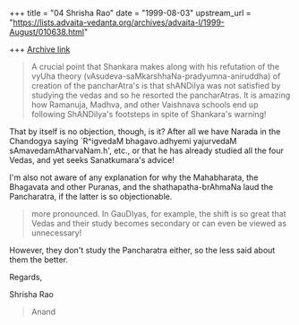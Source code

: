 +++
title = "04 Shrisha Rao"
date = "1999-08-03"
upstream_url = "https://lists.advaita-vedanta.org/archives/advaita-l/1999-August/010638.html"

+++
[Archive link](https://lists.advaita-vedanta.org/archives/advaita-l/1999-August/010638.html)

> A crucial point that Shankara makes along with his refutation of the
>  vyUha theory (vAsudeva-saMkarshhaNa-pradyumna-aniruddha) of creation
>  of the pancharAtra's is that shANDilya was not satisfied by studying
>  the vedas and so he resorted the pancharAtras. It is amazing how
>  Ramanuja, Madhva, and other Vaishnava schools end up following
>  ShANDilya's footsteps in spite of Shankara's warning!

That by itself is no objection, though, is it?  After all we have
Narada in the Chandogya saying `R^igvedaM bhagavo.adhyemi yajurvedaM
sAmavedamAtharvaNam.h', etc., or that he has already studied all the
four Vedas, and yet seeks Sanatkumara's advice!

I'm also not aware of any explanation for why the Mahabharata, the
Bhagavata and other Puranas, and the shathapatha-brAhmaNa laud the
Pancharatra, if the latter is so objectionable.

>  more pronounced. In GauDIyas, for example, the shift is so great that
>  Vedas and their study becomes secondary or can even be viewed as
>  unnecessary!

However, they don't study the Pancharatra either, so the less said
about them the better.

Regards,

Shrisha Rao

>  Anand

